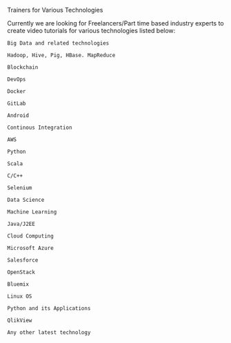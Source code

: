 Trainers for Various Technologies

Currently we are looking for Freelancers/Part time based industry experts to create video tutorials for various technologies listed below:

    Big Data and related technologies

    Hadoop, Hive, Pig, HBase. MapReduce

    Blockchain

    DevOps

    Docker

    GitLab

    Android

    Continous Integration

    AWS

    Python

    Scala

    C/C++

    Selenium

    Data Science

    Machine Learning

    Java/J2EE

    Cloud Computing

    Microsoft Azure

    Salesforce

    OpenStack

    Bluemix

    Linux OS

    Python and its Applications

    QlikView

    Any other latest technology
